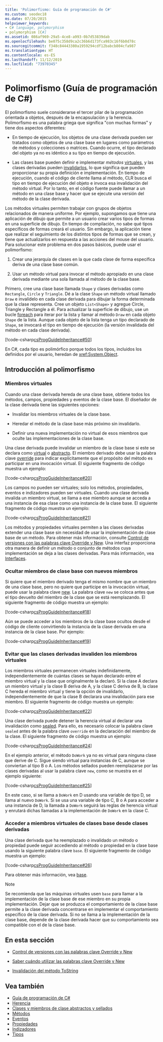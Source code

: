 ```yaml
---
title: 'Polimorfismo: Guía de programación de C#'
ms.custom: seodec18
ms.date: 07/20/2015
helpviewer_keywords:
- C# language, polymorphism
- polymorphism [C#]
ms.assetid: 086af969-29a5-4ce8-a993-0b7d53839dab
ms.openlocfilehash: be075c358d9ca2c36b6d173fca983c16f6b0d78c
ms.sourcegitcommit: f348c84443380a1959294cdf12babcb804cfa987
ms.translationtype: HT
ms.contentlocale: es-ES
ms.lasthandoff: 11/12/2019
ms.locfileid: "73970345"
---
```

# <a name="polymorphism-c-programming-guide"></a>Polimorfismo (Guía de programación de C#)
El polimorfismo suele considerarse el tercer pilar de la programación orientada a objetos, después de la encapsulación y la herencia. Polimorfismo es una palabra griega que significa "con muchas formas" y tiene dos aspectos diferentes:  
  
- En tiempo de ejecución, los objetos de una clase derivada pueden ser tratados como objetos de una clase base en lugares como parámetros de métodos y colecciones o matrices. Cuando ocurre, el tipo declarado del objeto ya no es idéntico a su tipo en tiempo de ejecución.  
  
- Las clases base pueden definir e implementar *métodos* [virtuales](../../language-reference/keywords/virtual.md), y las clases derivadas pueden [invalidarlos](../../language-reference/keywords/override.md), lo que significa que pueden proporcionar su propia definición e implementación. En tiempo de ejecución, cuando el código de cliente llama al método, CLR busca el tipo en tiempo de ejecución del objeto e invoca esa invalidación del método virtual. Por lo tanto, en el código fuente puede llamar a un método en una clase base y hacer que se ejecute una versión del método de la clase derivada.  
  
 Los métodos virtuales permiten trabajar con grupos de objetos relacionados de manera uniforme. Por ejemplo, supongamos que tiene una aplicación de dibujo que permite a un usuario crear varios tipos de formas en una superficie de dibujo. En tiempo de compilación, no sabe qué tipos específicos de formas creará el usuario. Sin embargo, la aplicación tiene que realizar el seguimiento de los distintos tipos de formas que se crean, y tiene que actualizarlos en respuesta a las acciones del mouse del usuario. Para solucionar este problema en dos pasos básicos, puede usar el polimorfismo:  
  
1. Crear una jerarquía de clases en la que cada clase de forma específica deriva de una clase base común.  
  
2. Usar un método virtual para invocar el método apropiado en una clase derivada mediante una sola llamada al método de la clase base.  
  
 Primero, cree una clase base llamada `Shape` y clases derivadas como `Rectangle`, `Circle` y `Triangle`. Dé a la clase `Shape` un método virtual llamado `Draw` e invalídelo en cada clase derivada para dibujar la forma determinada que la clase representa. Cree un objeto `List<Shape>` y agregue Circle, Triangle y Rectangle a él. Para actualizar la superficie de dibujo, use un bucle [foreach](../../language-reference/keywords/foreach-in.md) para iterar por la lista y llamar al método `Draw` en cada objeto `Shape` de la lista. Aunque cada objeto de la lista tenga un tipo declarado de `Shape`, se invocará el tipo en tiempo de ejecución (la versión invalidada del método en cada clase derivada).  
  
 [!code-csharp[csProgGuideInheritance#50](~/samples/snippets/csharp/VS_Snippets_VBCSharp/csProgGuideInheritance/CS/Inheritance.cs#50)]  
  
 En C#, cada tipo es polimórfico porque todos los tipos, incluidos los definidos por el usuario, heredan de <xref:System.Object>.  
  
## <a name="polymorphism-overview"></a>Introducción al polimorfismo  
  
### <a name="virtual-members"></a>Miembros virtuales  
 Cuando una clase derivada hereda de una clase base, obtiene todos los métodos, campos, propiedades y eventos de la clase base. El diseñador de la clase derivada tiene las siguientes opciones:  
  
- Invalidar los miembros virtuales de la clase base.  
  
- Heredar el método de la clase base más próximo sin invalidarlo.  
  
- Definir una nueva implementación no virtual de esos miembros que oculte las implementaciones de la clase base.  
  
 Una clase derivada puede invalidar un miembro de la clase base si este se declara como [virtual](../../language-reference/keywords/virtual.md) o [abstracto](../../language-reference/keywords/abstract.md). El miembro derivado debe usar la palabra clave [override](../../language-reference/keywords/override.md) para indicar explícitamente que el propósito del método es participar en una invocación virtual. El siguiente fragmento de código muestra un ejemplo:  
  
 [!code-csharp[csProgGuideInheritance#20](~/samples/snippets/csharp/VS_Snippets_VBCSharp/csProgGuideInheritance/CS/Inheritance.cs#20)]  
  
 Los campos no pueden ser virtuales; solo los métodos, propiedades, eventos e indizadores pueden ser virtuales. Cuando una clase derivada invalida un miembro virtual, se llama a ese miembro aunque se acceda a una instancia de esa clase como una instancia de la clase base. El siguiente fragmento de código muestra un ejemplo:  
  
 [!code-csharp[csProgGuideInheritance#21](~/samples/snippets/csharp/VS_Snippets_VBCSharp/csProgGuideInheritance/CS/Inheritance.cs#21)]  
  
 Los métodos y propiedades virtuales permiten a las clases derivadas extender una clase base sin necesidad de usar la implementación de clase base de un método. Para obtener más información, consulte [Control de versiones con las palabras clave Override y New](./versioning-with-the-override-and-new-keywords.md). Una interfaz proporciona otra manera de definir un método o conjunto de métodos cuya implementación se deja a las clases derivadas. Para más información, vea [Interfaces](../interfaces/index.md).  
  
### <a name="hiding-base-class-members-with-new-members"></a>Ocultar miembros de clase base con nuevos miembros  
 Si quiere que el miembro derivado tenga el mismo nombre que un miembro de una clase base, pero no quiere que participe en la invocación virtual, puede usar la palabra clave [new](../../language-reference/keywords/new-modifier.md). La palabra clave `new` se coloca antes que el tipo devuelto del miembro de la clase que se está reemplazando. El siguiente fragmento de código muestra un ejemplo:  
  
 [!code-csharp[csProgGuideInheritance#18](~/samples/snippets/csharp/VS_Snippets_VBCSharp/csProgGuideInheritance/CS/Inheritance.cs#18)]  
  
 Aún se puede acceder a los miembros de la clase base ocultos desde el código de cliente convirtiendo la instancia de la clase derivada en una instancia de la clase base. Por ejemplo:  
  
 [!code-csharp[csProgGuideInheritance#19](~/samples/snippets/csharp/VS_Snippets_VBCSharp/csProgGuideInheritance/CS/Inheritance.cs#19)]  
  
### <a name="preventing-derived-classes-from-overriding-virtual-members"></a>Evitar que las clases derivadas invaliden los miembros virtuales  
 Los miembros virtuales permanecen virtuales indefinidamente, independientemente de cuántas clases se hayan declarado entre el miembro virtual y la clase que originalmente la declaró. Si la clase A declara un miembro virtual y la clase B deriva de A, y la clase C deriva de B, la clase C hereda el miembro virtual y tiene la opción de invalidarlo, independientemente de que la clase B declarara una invalidación para ese miembro. El siguiente fragmento de código muestra un ejemplo:  
  
 [!code-csharp[csProgGuideInheritance#22](~/samples/snippets/csharp/VS_Snippets_VBCSharp/csProgGuideInheritance/CS/Inheritance.cs#22)]  
  
 Una clase derivada puede detener la herencia virtual al declarar una invalidación como [sealed](../../language-reference/keywords/sealed.md). Para ello, es necesario colocar la palabra clave `sealed` antes de la palabra clave `override` en la declaración del miembro de la clase. El siguiente fragmento de código muestra un ejemplo:  
  
 [!code-csharp[csProgGuideInheritance#24](~/samples/snippets/csharp/VS_Snippets_VBCSharp/csProgGuideInheritance/CS/Inheritance.cs#24)]  
  
 En el ejemplo anterior, el método `DoWork` ya no es virtual para ninguna clase que derive de C. Sigue siendo virtual para instancias de C, aunque se conviertan al tipo B o A. Los métodos sellados pueden reemplazarse por las clases derivadas al usar la palabra clave `new`, como se muestra en el ejemplo siguiente:  
  
 [!code-csharp[csProgGuideInheritance#25](~/samples/snippets/csharp/VS_Snippets_VBCSharp/csProgGuideInheritance/CS/Inheritance.cs#25)]  
  
 En este caso, si se llama a `DoWork` en D usando una variable de tipo D, se llama al nuevo `DoWork`. Si se usa una variable de tipo C, B o A para acceder a una instancia de D, la llamada a `DoWork` seguirá las reglas de herencia virtual y enrutará dichas llamadas a la implementación de `DoWork` en la clase C.  
  
### <a name="accessing-base-class-virtual-members-from-derived-classes"></a>Acceder a miembros virtuales de clases base desde clases derivadas  
 Una clase derivada que ha reemplazado o invalidado un método o propiedad puede seguir accediendo al método o propiedad en la clase base usando la siguiente palabra clave `base`. El siguiente fragmento de código muestra un ejemplo:  
  
 [!code-csharp[csProgGuideInheritance#26](~/samples/snippets/csharp/VS_Snippets_VBCSharp/csProgGuideInheritance/CS/Inheritance.cs#26)]  
  
 Para obtener más información, vea [base](../../language-reference/keywords/base.md).  
  
> [!NOTE]
> Se recomienda que las máquinas virtuales usen `base` para llamar a la implementación de la clase base de ese miembro en su propia implementación. Dejar que se produzca el comportamiento de la clase base permite a la clase derivada concentrarse en implementar el comportamiento específico de la clase derivada. Si no se llama a la implementación de la clase base, depende de la clase derivada hacer que su comportamiento sea compatible con el de la clase base.  
  
## <a name="in-this-section"></a>En esta sección  
  
- [Control de versiones con las palabras clave Override y New](./versioning-with-the-override-and-new-keywords.md)  
  
- [Saber cuándo utilizar las palabras clave Override y New](./knowing-when-to-use-override-and-new-keywords.md)  
  
- [Invalidación del método ToString](./how-to-override-the-tostring-method.md)
  
## <a name="see-also"></a>Vea también

- [Guía de programación de C#](../index.md)
- [Herencia](./inheritance.md)
- [Clases y miembros de clase abstractos y sellados](./abstract-and-sealed-classes-and-class-members.md)
- [Métodos](./methods.md)
- [Eventos](../events/index.md)
- [Propiedades](./properties.md)
- [Indizadores](../indexers/index.md)
- [Tipos](../types/index.md)
